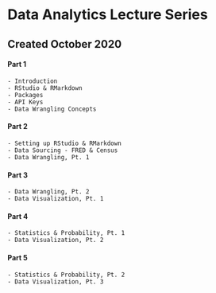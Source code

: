 # Data Analytics Lecture Series

## Created October 2020

#### Part 1

    - Introduction
    - RStudio & RMarkdown
    - Packages
    - API Keys
    - Data Wrangling Concepts

#### Part 2

    - Setting up RStudio & RMarkdown
    - Data Sourcing - FRED & Census
    - Data Wrangling, Pt. 1

#### Part 3

    - Data Wrangling, Pt. 2
    - Data Visualization, Pt. 1

#### Part 4

    - Statistics & Probability, Pt. 1
    - Data Visualization, Pt. 2
    
#### Part 5

    - Statistics & Probability, Pt. 2
    - Data Visualization, Pt. 3
